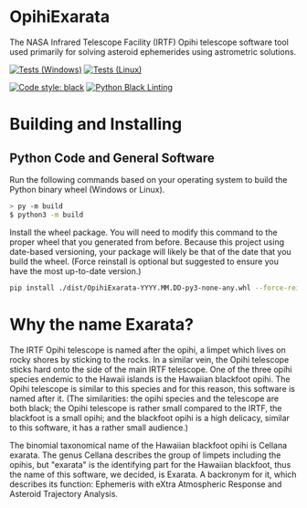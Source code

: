 # OpihiExarata
 The NASA Infrared Telescope Facility (IRTF) Opihi telescope software tool used primarily for solving asteroid ephemerides using astrometric solutions.

[![Tests (Windows)](https://github.com/psmd-iberutaru/OpihiExarata/actions/workflows/tests_windows.yml/badge.svg)](https://github.com/psmd-iberutaru/OpihiExarata/actions/workflows/tests_windows.yml) [![Tests (Linux)](https://github.com/psmd-iberutaru/OpihiExarata/actions/workflows/tests_linux.yml/badge.svg)](https://github.com/psmd-iberutaru/OpihiExarata/actions/workflows/tests_linux.yml)

[![Code style: black](https://img.shields.io/badge/code%20style-black-000000.svg)](https://github.com/psf/black) [![Python Black Linting](https://github.com/psmd-iberutaru/OpihiExarata/actions/workflows/black.yml/badge.svg)](https://github.com/psmd-iberutaru/OpihiExarata/actions/workflows/black.yml)
# Building and Installing

## Python Code and General Software
Run the following commands based on your operating system to build the Python binary wheel (Windows or Linux).
 
```bash
> py -m build
$ python3 -m build
```

Install the wheel package. You will need to modify this command to the proper wheel that you generated from before. Because this project using date-based versioning, your package will likely be that of the date that you build the wheel. (Force reinstall is optional but suggested to ensure you have the most up-to-date version.)
```bash
pip install ./dist/OpihiExarata-YYYY.MM.DD-py3-none-any.whl --force-reinstall
```

# Why the name Exarata?

The IRTF Opihi telescope is named after the opihi, a limpet which lives on rocky shores by sticking to the rocks. In a similar vein, the Opihi telescope sticks hard onto the side of the main IRTF telescope. One of the three opihi species endemic to the Hawaii islands is the Hawaiian blackfoot opihi. The Opihi telescope is similar to this species and for this reason, this software is named after it. (The similarities: the opihi species and the telescope are both black; the Opihi telescope is rather small compared to the IRTF, the blackfoot is a small opihi; and the blackfoot opihi is a high delicacy, similar to this software, it has a rather small audience.)

The binomial taxonomical name of the Hawaiian blackfoot opihi is Cellana exarata. The genus Cellana describes the group of limpets including the opihis, but "exarata" is the identifying part for the Hawaiian blackfoot, thus the name of this software, we decided, is Exarata. A backronym for it, which describes its function: Ephemeris with eXtra Atmospheric Response and Asteroid Trajectory Analysis.
